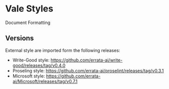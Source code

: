 # Vale Styles

Document Formatting

## Versions

External style are imported form the following releases:

- Write-Good style:
  <https://github.com/errata-ai/write-good/releases/tag/v0.4.0>
- Proseling style: <https://github.com/errata-ai/proselint/releases/tag/v0.3.1>
- Microsoft style: <https://github.com/errata-ai/Microsoft/releases/tag/v0.7.1>
